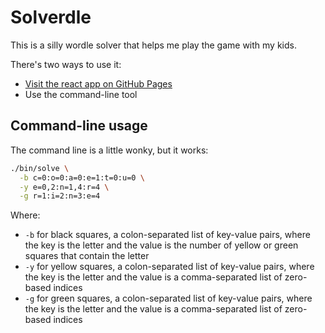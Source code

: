 # Solverdle

This is a silly wordle solver that helps me play the game with my kids.

There's two ways to use it:

- [Visit the react app on GitHub Pages](https://kara-ryli.github.io/solverdle/)
- Use the command-line tool

## Command-line usage

The command line is a little wonky, but it works:

```sh
./bin/solve \
  -b c=0:o=0:a=0:e=1:t=0:u=0 \
  -y e=0,2:n=1,4:r=4 \
  -g r=1:i=2:n=3:e=4
```

Where:

- `-b` for black squares, a colon-separated list of key-value pairs, where the key is the letter and the value is the number of yellow or green squares that contain the letter
- `-y` for yellow squares, a colon-separated list of key-value pairs, where the key is the letter and the value is a comma-separated list of zero-based indices
- `-g` for green squares, a colon-separated list of key-value pairs, where the key is the letter and the value is a comma-separated list of zero-based indices
